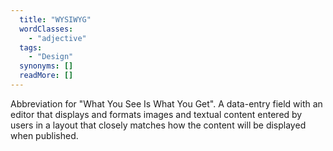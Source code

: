 ```yaml
---
  title: "WYSIWYG"
  wordClasses: 
    - "adjective"
  tags: 
    - "Design"
  synonyms: []
  readMore: []
---
```

Abbreviation for "What You See Is What You Get". A data-entry field with an editor that displays and formats images and textual content entered by users in a layout that closely matches how the content will be displayed when published.
